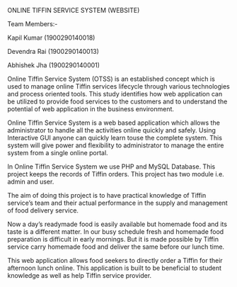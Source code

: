 ONLINE TIFFIN SERVICE SYSTEM (WEBSITE)

Team Members:-

Kapil Kumar (1900290140018)

Devendra Rai (1900290140013)

Abhishek Jha (1900290140001)


Online Tiffin Service System (OTSS) is an established concept which is used to 
manage online Tiffin services lifecycle through various technologies and process oriented tools. 
This study identifies how web application can be utilized to provide food services to the customers 
and to understand the potential of web application in the business environment.


Online Tiffin Service System is a web based application which allows the administrator to handle 
all the activities online quickly and safely. Using Interactive GUI anyone can quickly learn touse 
the complete system. This system will give power and flexibility to administrator to manage the 
entire system from a single online portal.


In Online Tiffin Service System we use PHP and MySQL Database. This project keeps the records 
of Tiffin orders. This project has two module i.e. admin and user.


The aim of doing this project is to have practical knowledge of Tiffin service’s team and their 
actual performance in the supply and management of food delivery service. 


Now a day’s readymade food is easily available but homemade food and its taste is a different 
matter. In our busy schedule fresh and homemade food preparation is difficult in early mornings. 
But it is made possible by Tiffin service carry homemade food and deliver the same before our 
lunch time.


This web application allows food seekers to directly order a Tiffin for their afternoon lunch online. 
This application is built to be beneficial to student knowledge as well as help Tiffin service 
provider.
